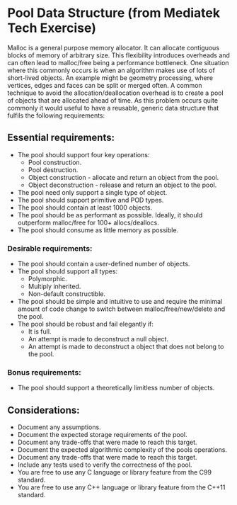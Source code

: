 # Pool Data Structure (from Mediatek Tech Exercise)

Malloc is a general purpose memory allocator. It can allocate contiguous blocks of memory of arbitrary size. This flexibility introduces overheads and can often lead to malloc/free being a performance bottleneck. One situation where this commonly occurs is when an algorithm makes use of lots of short-lived objects. An example might be geometry processing, where vertices, edges and faces can be split or merged often.
A common technique to avoid the allocation/deallocation overhead is to create a pool of objects that are allocated ahead of time. As this problem occurs quite commonly it would useful to have a reusable, generic data structure that fulfils the following requirements: 

## Essential requirements:
* The pool should support four key operations:
  - Pool construction.
  - Pool destruction.
  - Object construction - allocate and return an object from the pool. 
  - Object deconstruction - release and return an object to the pool.
* The pool need only support a single type of object.
* The pool should support primitive and POD types.
* The pool should contain at least 1000 objects.
* The pool should be as performant as possible. Ideally, it should outperform malloc/free for 100+ allocs/deallocs.
* The pool should consume as little memory as possible.

### Desirable requirements:
* The pool should contain a user-defined number of objects.
* The pool should support all types:
  - Polymorphic.
  - Multiply inherited.
  - Non-default constructible.
* The pool should be simple and intuitive to use and require the minimal amount of code change to switch between malloc/free/new/delete and the pool.
* The pool should be robust and fail elegantly if:
  - It is full.
  - An attempt is made to deconstruct a null object.
  - An attempt is made to deconstruct a object that does not belong to the pool.

### Bonus requirements:
* The pool should support a theoretically limitless number of objects.

## Considerations:
* Document any assumptions.
* Document the expected storage requirements of the pool.
* Document any trade-offs that were made to reach this target.
* Document the expected algorithmic complexity of the pools operations.
* Document any trade-offs that were made to reach this target.
* Include any tests used to verify the correctness of the pool.
* You are free to use any C language or library feature from the C99 standard.
* You are free to use any C++ language or library feature from the C++11 standard.